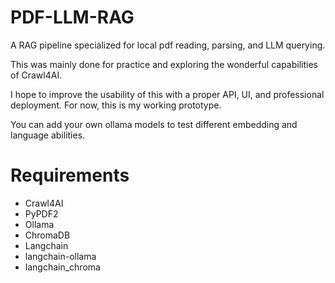 # PDF-LLM-RAG
A RAG pipeline specialized for local pdf reading, parsing, and LLM querying.

This was mainly done for practice and exploring the wonderful capabilities of Crawl4AI.

I hope to improve the usability of this with a proper API, UI, and professional deployment. For now, this is my working prototype.

You can add your own ollama models to test different embedding and language abilities.

# Requirements
* Crawl4AI
* PyPDF2
* Ollama
* ChromaDB
* Langchain
* langchain-ollama
* langchain_chroma

